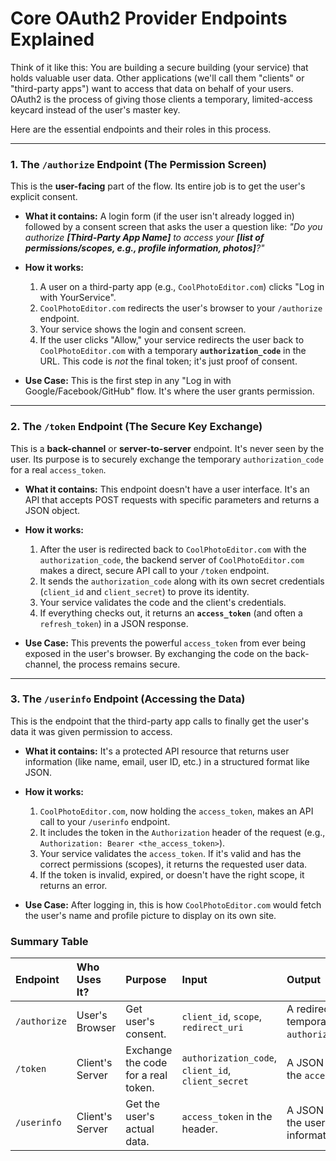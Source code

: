 # Core OAuth2 Provider Endpoints Explained

Think of it like this: You are building a secure building (your service) that holds valuable user data. Other applications (we'll call them "clients" or "third-party apps") want to access that data on behalf of your users. OAuth2 is the process of giving those clients a temporary, limited-access keycard instead of the user's master key.

Here are the essential endpoints and their roles in this process.

---

### 1. The `/authorize` Endpoint (The Permission Screen)

This is the **user-facing** part of the flow. Its entire job is to get the user's explicit consent.

*   **What it contains:** A login form (if the user isn't already logged in) followed by a consent screen that asks the user a question like: *"Do you authorize **[Third-Party App Name]** to access your **[list of permissions/scopes, e.g., profile information, photos]**?"*

*   **How it works:**
    1.  A user on a third-party app (e.g., `CoolPhotoEditor.com`) clicks "Log in with YourService".
    2.  `CoolPhotoEditor.com` redirects the user's browser to your `/authorize` endpoint.
    3.  Your service shows the login and consent screen.
    4.  If the user clicks "Allow," your service redirects the user back to `CoolPhotoEditor.com` with a temporary **`authorization_code`** in the URL. This code is *not* the final token; it's just proof of consent.

*   **Use Case:** This is the first step in any "Log in with Google/Facebook/GitHub" flow. It's where the user grants permission.

---

### 2. The `/token` Endpoint (The Secure Key Exchange)

This is a **back-channel** or **server-to-server** endpoint. It's never seen by the user. Its purpose is to securely exchange the temporary `authorization_code` for a real `access_token`.

*   **What it contains:** This endpoint doesn't have a user interface. It's an API that accepts POST requests with specific parameters and returns a JSON object.

*   **How it works:**
    1.  After the user is redirected back to `CoolPhotoEditor.com` with the `authorization_code`, the backend server of `CoolPhotoEditor.com` makes a direct, secure API call to your `/token` endpoint.
    2.  It sends the `authorization_code` along with its own secret credentials (`client_id` and `client_secret`) to prove its identity.
    3.  Your service validates the code and the client's credentials.
    4.  If everything checks out, it returns an **`access_token`** (and often a `refresh_token`) in a JSON response.

*   **Use Case:** This prevents the powerful `access_token` from ever being exposed in the user's browser. By exchanging the code on the back-channel, the process remains secure.

---

### 3. The `/userinfo` Endpoint (Accessing the Data)

This is the endpoint that the third-party app calls to finally get the user's data it was given permission to access.

*   **What it contains:** It's a protected API resource that returns user information (like name, email, user ID, etc.) in a structured format like JSON.

*   **How it works:**
    1.  `CoolPhotoEditor.com`, now holding the `access_token`, makes an API call to your `/userinfo` endpoint.
    2.  It includes the token in the `Authorization` header of the request (e.g., `Authorization: Bearer <the_access_token>`).
    3.  Your service validates the `access_token`. If it's valid and has the correct permissions (scopes), it returns the requested user data.
    4.  If the token is invalid, expired, or doesn't have the right scope, it returns an error.

*   **Use Case:** After logging in, this is how `CoolPhotoEditor.com` would fetch the user's name and profile picture to display on its own site.

### Summary Table

| Endpoint | Who Uses It? | Purpose | Input | Output |
| :--- | :--- | :--- | :--- | :--- |
| `/authorize` | User's Browser | Get user's consent. | `client_id`, `scope`, `redirect_uri` | A redirect with a temporary `authorization_code`. |
| `/token` | Client's Server | Exchange the code for a real token. | `authorization_code`, `client_id`, `client_secret` | A JSON object with the `access_token`. |
| `/userinfo` | Client's Server | Get the user's actual data. | `access_token` in the header. | A JSON object with the user's information. |
